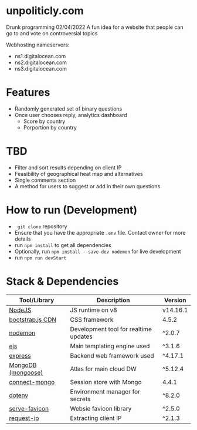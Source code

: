 # unpoliticly.com

Drunk programming 02/04/2022
A fun idea for a website that people can go to and vote on controversial topics


Webhosting nameservers:
- ns1.digitalocean.com
- ns2.digitalocean.com
- ns3.digitalocean.com


# Features
 - Randomly generated set of binary questions
 - Once user chooses reply, analytics dashboard
    - Score by country
    - Porportion by country

# TBD
- Filter and sort results depending on client IP
- Feasibility of geographical heat map and alternatives
- Single comments section
- A method for users to suggest or add in their own questions



# How to run (Development)
- ` git clone` repository
- Ensure that you have the appropriate `.env` file. Contact owner for more details
- run `npm install` to get all dependencies
- Optionally, run `npm install --save-dev nodemon` for live development
- run `npm run devStart`



# Stack & Dependencies
Tool/Library | Description  | Version 
------------ | ------------ | ------------
[NodeJS](https://nodejs.org/en/) | JS runtime on v8 | v14.16.1
[bootstrap.js CDN](https://getbootstrap.com/) | CSS framework | 4.5.2
[nodemon](https://www.npmjs.com/package/nodemon) | Development tool for realtime updates | ^2.0.7
[ejs](https://ejs.co/) | Main templating engine used | ^3.1.6
[express](https://expressjs.com/) | Backend web framework used | ^4.17.1
[MongoDB (mongoose)](https://mongoosejs.com/) | Atlas for main cloud DW | ^5.12.4 
[connect-mongo](https://www.npmjs.com/package/connect-mongo) | Session store with Mongo | 4.4.1 
[dotenv](https://www.npmjs.com/package/dotenv) | Environment manager for secrets | ^8.2.0
[serve-favicon](https://www.npmjs.com/package/serve-favicon) | Websie favicon library | ^2.5.0 
[request-ip](https://www.npmjs.com/package/request-ip) | Extracting client IP | ^2.1.3 |
